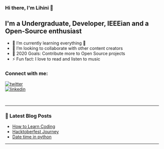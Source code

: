 ### Hi there, I'm Lihini 👋

## I'm a Undergraduate, Developer, IEEEian and a Open-Source enthusiast

- 🌱 I’m currently learning everything 🤣
- 👯 I’m looking to collaborate with other content creators
- 🥅 2020 Goals: Contribute more to Open Source projects
- ⚡ Fun fact: I love to read and listen to music

### Connect with me:

[![twitter](https://img.shields.io/badge/-@NisanalaLihini-313131?style=flat-square&labelColor=313131&logo=twitter&logoColor=white&color=313131)](https://twitter.com/NisansalaLihini)  
[![linkedin](https://img.shields.io/badge/-Lihini_Nisansala-313131?style=flat-square&labelColor=313131&logo=LinkedIn&logoColor=white&color=313131)](https://www.linkedin.com/in/lihininisansala/)

<br />

---

### 📕 Latest Blog Posts

<!-- BLOG-POST-LIST:START -->
- [How to Learn Coding](https://medium.com/@lihininisansala95/how-to-learn-coding-f26bce37b817)
- [Hacktoberfest Journey](https://lihininisansala.medium.com/what-i-learned-from-hacktoberfest-ca9d24665536)
- [Date time in python](https://lihininisansala.medium.com/how-to-work-with-datetime-module-in-python-d9cc480d917d)
<!-- BLOG-POST-LIST:END -->

---
